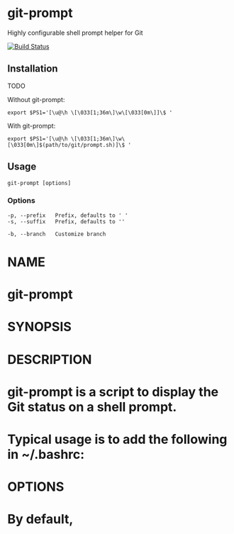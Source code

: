 git-prompt
==========

Highly configurable shell prompt helper for Git

[![Build Status](http://img.shields.io/travis/amercier/git-prompt.svg?style=flat-square)](https://travis-ci.org/amercier/git-prompt)

Installation
------------

TODO

Without git-prompt:

    export $PS1='[\u@\h \[\033[1;36m\]\w\[\033[0m\]]\$ '

With git-prompt:

    export $PS1='[\u@\h \[\033[1;36m\]\w\[\033[0m\]$(path/to/git/prompt.sh)]\$ '


Usage
-----

    git-prompt [options]

### Options

    -p, --prefix   Prefix, defaults to ' '
    -s, --suffix   Prefix, defaults to ''

    -b, --branch   Customize branch




# NAME
#        git-prompt
#
# SYNOPSIS
#        
#
# DESCRIPTION
#        git-prompt is a script to display the Git status on a shell prompt.
#        Typical usage is to add the following in ~/.bashrc:
#

#
# OPTIONS
#        By default, 
#       
#


